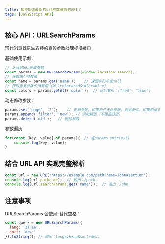 ```yaml
---
title: 知不知道最新的url参数获取的API？
tags: [JavaScript API]
---
```


## 核心 API：URLSearchParams

现代浏览器原生支持的查询参数处理标准接口

基础使用示例：

```JavaScript
// 从当前URL获取参数
const params = new URLSearchParams(window.location.search);
// 获取单个参数值
const name = params.get('name');    // 返回字符串或null
// 获取重复参数的所有值（如 ?color=red&color=blue）
const colors = params.getAll('color');  // 返回数组：["red", "blue"]
```

动态修改参数：

```JavaScript
params.set('page', '2');    // 更新参数，如果原先无此参数，则会新加，如果原来有多个值将删除其他所有值
params.append('filter', 'new'); // 添加新值（不覆盖旧值）
params.delete('old');   // 删除参数
```

参数遍历

```JavaScript
for(const [key, value] of params){  // 或params.entries()
    console.log(key, value);
}
```

## 结合 URL API 实现完整解析

```JavaScript
const url = new URL('https://example.com/path?name=John#section');
console.log(url.pathname);  // 输出：/path
console.log(url.searchParams.get('name'));  // 输出：John
```

## 注意事项

URLSearchParams 会使用`+`替代空格：

```JavaScript
const query = new URLSearchParams({
  lang: 'zh aa',
  sort: 'desc'
}).toString(); // 输出：lang=zh+aa&sort=desc
```
